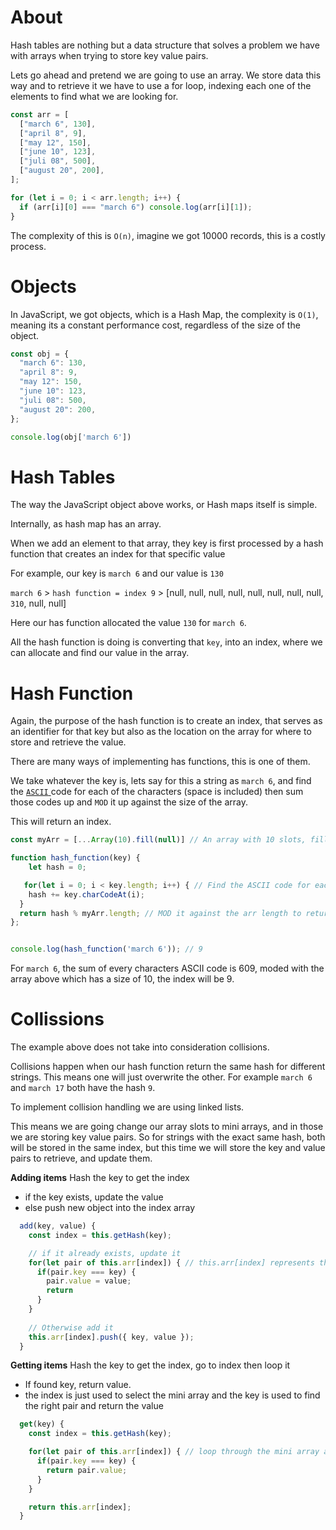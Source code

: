 # About
Hash tables are nothing but a data structure that solves a problem we have with arrays when trying to store key value pairs.

Lets go ahead and pretend we are going to use an array.
We store data this way and to retrieve it we have to use a for loop, indexing each one of the elements to find what we are looking for.

```js
const arr = [
  ["march 6", 130],
  ["april 8", 9],
  ["may 12", 150],
  ["june 10", 123],
  ["juli 08", 500],
  ["august 20", 200],
];

for (let i = 0; i < arr.length; i++) {
  if (arr[i][0] === "march 6") console.log(arr[i][1]);
}
```

The complexity of this is `O(n)`, imagine we got 10000 records, this is a costly process.

# Objects
In JavaScript, we got objects, which is a Hash Map, the complexity is `O(1)`, meaning its a constant performance cost, regardless of the size of the object.

```js
const obj = {
  "march 6": 130,
  "april 8": 9,
  "may 12": 150,
  "june 10": 123,
  "juli 08": 500,
  "august 20": 200,
};

console.log(obj['march 6'])
```
# Hash Tables
The way the JavaScript object above works, or Hash maps itself is simple.

Internally, as hash map has an array.

When we add an element to that array, they key is first processed by a hash function that creates an index for that specific value 

For example, our key is `march 6` and our value is `130` 

`march 6` > `hash function = index 9` > [null, null, null, null, null, null, null, null, `310`, null, null] 

Here our has function allocated the value `130` for `march 6`.

All the hash function is doing is converting that `key`, into an index, where we can allocate and find our value in the array.

# Hash Function
Again, the purpose of the hash function is to create an index, that serves as an identifier for that key but also as the location on the array for where to store and retrieve the value.

There are many ways of implementing has functions, this is one of them.

We take whatever the key is, lets say for this a string as `march 6`, and find the [`ASCII` ](https://www.lookuptables.com/text/ascii-table)code for each of the characters (space is included) then sum those codes up and `MOD` it up against the size of the array.


This will return an index.

```js
const myArr = [...Array(10).fill(null)] // An array with 10 slots, filled with null

function hash_function(key) {
    let hash = 0;

   for(let i = 0; i < key.length; i++) { // Find the ASCII code for each of the characters
    hash += key.charCodeAt(i);
  }
  return hash % myArr.length; // MOD it against the arr length to return the index
};


console.log(hash_function('march 6')); // 9
```

For `march 6`, the sum of every characters ASCII code is 609, moded with the array above which has a size of 10, the index will be 9.

# Collissions
The example above does not take into consideration collisions.

Collisions happen when our hash function return the same hash for different strings. This means one will just overwrite the other. For example `march 6`  and `march 17` both have the hash `9`. 

To implement collision handling we are using linked lists.

This means we are going change our array slots to mini arrays, and in those we are storing key value pairs. So for strings with the exact same hash, both will be stored in the same index, but this time we will store the key and value pairs to retrieve, and update them.

**Adding items**
Hash the key to get the index

- if the key exists, update the value
- else push new object into the index array

```js
  add(key, value) {
    const index = this.getHash(key);

    // if it already exists, update it
    for(let pair of this.arr[index]) { // this.arr[index] represents the mini array where our key value pairs are stored
      if(pair.key === key) {
        pair.value = value;
        return
      }
    }
    
    // Otherwise add it
    this.arr[index].push({ key, value });
  }
```

**Getting items**
Hash the key to get the index, go to index then loop it

- If found key, return value.
- the index is just used to select the mini array and the key is used to find the right pair and return the value

```js
  get(key) {
    const index = this.getHash(key);

    for(let pair of this.arr[index]) { // loop through the mini array and see if we find the key, if we do, return the value
      if(pair.key === key) {
        return pair.value;
      }
    }

    return this.arr[index];
  }
```